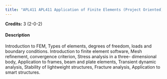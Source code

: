 ```yaml
---
title: "APL411 APL411 Application of Finite Elements (Project Oriented)"
---
```

**Credits:** 3 (2-0-2)

#### Description
Introduction to FEM, Types of elements, degrees of freedom, loads and boundary conditions. Introduction to finite element software, Mesh refinement, convergence criterion, Stress analysis in a three- dimensional body, Application to frames, beam and plate elements, Transient dynamic analysis, Stability of lightweight structures, Fracture analysis, Application to smart structures.